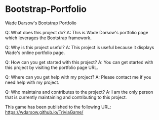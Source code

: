 # Bootstrap-Portfolio

Wade Darsow's Bootstrap Portfolio


Q: What does this project do? 
A: This is Wade Darsow's portfolio page which leverages the Bootstrap framework.

Q: Why is this project useful? 
A: This project is useful because it displays Wade's online portfolio page.

Q: How can you get started with this project? 
A: You can get started with this project by visiting the portfolio page URL.

Q: Where can you get help with my project? 
A: Please contact me if you need help with my project.

Q: Who maintains and contributes to the project? 
A: I am the only person that is currently maintaining and contributing to this project.

This game has been published to the following URL: https://wdarsow.github.io/TriviaGame/
